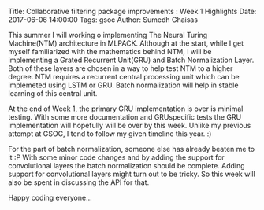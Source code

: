 Title: Collaborative filtering package improvements : Week 1 Highlights
Date: 2017-06-06 14:00:00
Tags: gsoc
Author: Sumedh Ghaisas

This summer I will working o implementing The Neural Turing Machine(NTM) architecture in MLPACK.
Although at the start, while I get myself familiarized with the mathematics behind NTM, I will be implementing a Grated Recurrent Unit(GRU) and Batch Normalization Layer.
Both of these layers are chosen in a way to help test NTM to a higher degree.
NTM requires a recurrent central processing unit which can be implemeted using LSTM or GRU.
Batch normalization will help in stable learning of this central unit.

At the end of Week 1, the primary GRU implementation is over is minimal testing.
With some more documentation and GRUspecific tests the GRU implementation will hopefully will be over by this week.
Unlike my previous attempt at GSOC, I tend to follow my given timeline this year. :)

For the part of batch normalization, someone else has already beaten me to it :P
With some minor code changes and by adding the support for convolutional layers the batch normalization should be complete.
Adding support for convolutional layers might turn out to be tricky. 
So this week will also be spent in discussing the API for that.

Happy coding everyone...
